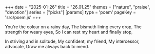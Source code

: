 +++
date = "2025-01-26"
title = "26.01.25"
themes = ["nature", "praise", "devotion"]
series = ["picks"]
[params]
  type = 'poem'
  pageKey = 'src/poem.js'
+++

You're the colour on a rainy day,
The bismuth lining every drop,
The strength for weary eyes,
So I can rest my heart and finally stop,

In striving and in solitude,
My confident, my friend,
My intercessor, advocate,
Draw me always back to mend.
